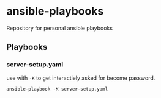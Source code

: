 # ansible-playbooks
Repository for personal ansible playbooks

## Playbooks

### server-setup.yaml

use with `-K` to get interactiely asked for become password.

    ansible-playbook -K server-setup.yaml
